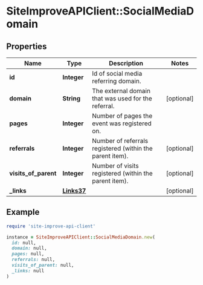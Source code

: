 # SiteImproveAPIClient::SocialMediaDomain

## Properties

| Name | Type | Description | Notes |
| ---- | ---- | ----------- | ----- |
| **id** | **Integer** | Id of social media referring domain. |  |
| **domain** | **String** | The external domain that was used for the referral. | [optional] |
| **pages** | **Integer** | Number of pages the event was registered on. |  |
| **referrals** | **Integer** | Number of referrals registered (within the parent item). | [optional] |
| **visits_of_parent** | **Integer** | Number of visits registered (within the parent item). | [optional] |
| **_links** | [**Links37**](Links37.md) |  | [optional] |

## Example

```ruby
require 'site-improve-api-client'

instance = SiteImproveAPIClient::SocialMediaDomain.new(
  id: null,
  domain: null,
  pages: null,
  referrals: null,
  visits_of_parent: null,
  _links: null
)
```


